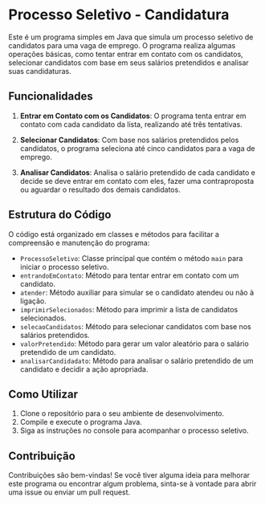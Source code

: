 # Processo Seletivo - Candidatura

Este é um programa simples em Java que simula um processo seletivo de candidatos para uma vaga de emprego. O programa realiza algumas operações básicas, como tentar entrar em contato com os candidatos, selecionar candidatos com base em seus salários pretendidos e analisar suas candidaturas.

## Funcionalidades

1. **Entrar em Contato com os Candidatos**: O programa tenta entrar em contato com cada candidato da lista, realizando até três tentativas.

2. **Selecionar Candidatos**: Com base nos salários pretendidos pelos candidatos, o programa seleciona até cinco candidatos para a vaga de emprego.

3. **Analisar Candidatos**: Analisa o salário pretendido de cada candidato e decide se deve entrar em contato com eles, fazer uma contraproposta ou aguardar o resultado dos demais candidatos.

## Estrutura do Código

O código está organizado em classes e métodos para facilitar a compreensão e manutenção do programa:

- `ProcessoSeletivo`: Classe principal que contém o método `main` para iniciar o processo seletivo.
- `entrandoEmContato`: Método para tentar entrar em contato com um candidato.
- `atender`: Método auxiliar para simular se o candidato atendeu ou não à ligação.
- `imprimirSelecionados`: Método para imprimir a lista de candidatos selecionados.
- `selecaoCandidatos`: Método para selecionar candidatos com base nos salários pretendidos.
- `valorPretendido`: Método para gerar um valor aleatório para o salário pretendido de um candidato.
- `analisarCandidadato`: Método para analisar o salário pretendido de um candidato e decidir a ação apropriada.

## Como Utilizar

1. Clone o repositório para o seu ambiente de desenvolvimento.
2. Compile e execute o programa Java.
3. Siga as instruções no console para acompanhar o processo seletivo.

## Contribuição

Contribuições são bem-vindas! Se você tiver alguma ideia para melhorar este programa ou encontrar algum problema, sinta-se à vontade para abrir uma issue ou enviar um pull request.
